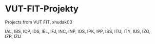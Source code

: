 # VUT-FIT-Projekty
 Projects from VUT FIT, xhudak03

IAL, IBS, ICP, IDS, IEL, IFJ, INC, INP, IOS, IPK, IPP, ISS, ITU, ITY, IUS, IZG, IZP, IZU
